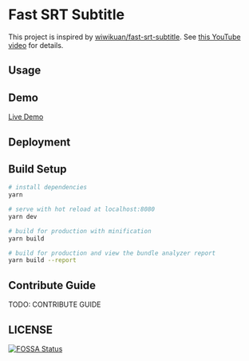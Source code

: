# Fast SRT Subtitle

This project is inspired by [wiwikuan/fast-srt-subtitle](https://github.com/wiwikuan/fast-srt-subtitle). See [this YouTube video](https://github.com/wiwikuan/fast-srt-subtitle) for details.

## Usage

## Demo

[Live Demo](https://srt.coderemixer.com)

## Deployment

## Build Setup

``` bash
# install dependencies
yarn

# serve with hot reload at localhost:8080
yarn dev

# build for production with minification
yarn build

# build for production and view the bundle analyzer report
yarn build --report
```

## Contribute Guide

TODO: CONTRIBUTE GUIDE

## LICENSE

[![FOSSA Status](https://app.fossa.com/api/projects/git%2Bgithub.com%2Fdsh0416%2Ffast-srt-subtitle.svg?type=large)](https://app.fossa.com/projects/git%2Bgithub.com%2Fdsh0416%2Ffast-srt-subtitle?ref=badge_large)
